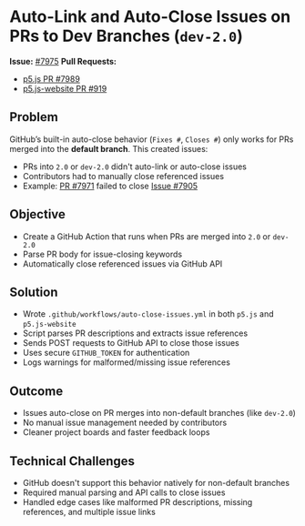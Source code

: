 # Auto-Link and Auto-Close Issues on PRs to Dev Branches (`dev-2.0`)

**Issue:** [#7975](https://github.com/processing/p5.js/issues/7975)
**Pull Requests:**

* [p5.js PR #7989](https://github.com/processing/p5.js/pull/7989)
* [p5.js-website PR #919](https://github.com/processing/p5.js-website/pull/919)

## Problem

GitHub’s built-in auto-close behavior (`Fixes #`, `Closes #`) only works for PRs merged into the **default branch**. This created issues:

* PRs into `2.0` or `dev-2.0` didn't auto-link or auto-close issues
* Contributors had to manually close referenced issues
* Example: [PR #7971](https://github.com/processing/p5.js/pull/7971) failed to close [Issue #7905](https://github.com/processing/p5.js/issues/7905)

## Objective

* Create a GitHub Action that runs when PRs are merged into `2.0` or `dev-2.0`
* Parse PR body for issue-closing keywords
* Automatically close referenced issues via GitHub API

## Solution

* Wrote `.github/workflows/auto-close-issues.yml` in both `p5.js` and `p5.js-website`
* Script parses PR descriptions and extracts issue references
* Sends POST requests to GitHub API to close those issues
* Uses secure `GITHUB_TOKEN` for authentication
* Logs warnings for malformed/missing issue references

## Outcome

* Issues auto-close on PR merges into non-default branches (like `dev-2.0`)
* No manual issue management needed by contributors
* Cleaner project boards and faster feedback loops

## Technical Challenges

* GitHub doesn't support this behavior natively for non-default branches
* Required manual parsing and API calls to close issues
* Handled edge cases like malformed PR descriptions, missing references, and multiple issue links
